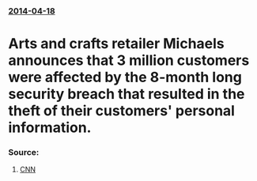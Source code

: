 ### [2014-04-18](/news/2014/04/18/index.md)

# Arts and crafts retailer Michaels announces that 3 million customers were affected by the 8-month long security breach that resulted in the theft of their customers' personal information. 




### Source:

1. [CNN](http://money.cnn.com/2014/04/17/news/companies/michaels-security-breach/index.html?hpt=hp_t2)
